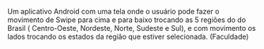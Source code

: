 Um aplicativo Android com uma tela onde o usuário pode fazer o movimento de Swipe para cima e para baixo trocando as 5 regiões do do Brasil ( Centro-Oeste, Nordeste, Norte, Sudeste e Sul), e com movimento os lados trocando os estados da região que estiver selecionada. (Faculdade)
